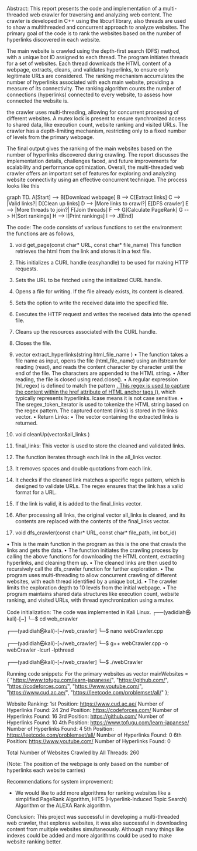 Abstract:
This report presents the code and implementation of a multi-threaded web crawler for traversing and analyzing web content. The crawler is developed in C++ using the libcurl library, also threads are used to show a multithreaded and concurrent approach to analyze websites. The primary goal of the code is to rank the websites based on the number of hyperlinks discovered in each website.

The main website is crawled using the depth-first search (DFS) method, with a unique bot ID assigned to each thread. The program initiates threads for a set of websites. Each thread downloads the HTML content of a webpage, extracts, cleans, and validates hyperlinks, to ensure only legitimate URLs are considered. The ranking mechanism accumulates the number of hyperlinks associated with each main website, providing a measure of its connectivity.
The ranking algorithm counts the number of connections (hyperlinks)  connected to every website, to assess how connected the website is.

the crawler uses multi-threading, allowing for concurrent processing of different websites. A mutex lock is present to ensure synchronized access to shared data, like execution count, website ranking and visited URLs. The crawler has a depth-limiting mechanism, restricting only to a fixed number of levels from the primary webpage.

The final output gives the ranking of the main websites based on the number of hyperlinks discovered during crawling. The report discusses the implementation details, challenges faced, and future improvements for scalability and performance optimization. Overall, the multi-threaded web crawler offers an important set of features for exploring and analyzing website connectivity using an effective concurrent technique.
The process looks like this

graph TD.
    A[Start] --> B[Download webpage]
    B --> C[Extract links]
    C --> |Valid links?| D[Clean up links]
    D --> |More links to crawl?| E[DFS crawler]
    E --> |More threads to join?| F[Join threads]
    F --> G[Calculate PageRank]
    G --> H[Sort rankings]
    H --> I[Print rankings]
    I --> J[End]

The code:
The code consists of various functions to set the environment the functions are as follows,

1.	void get_page(const char* URL, const char* file_name)
This function  retrieves the html from the link and stores it in a text file.
1.	This initializes a CURL handle (easyhandle) to be used for making HTTP requests.
2.	Sets the URL to be fetched using the initialized CURL handle.
3.	Opens a file for writing. If the file already exists, its content is cleared.
4.	Sets the option to write the received data into the specified file.
5.	Executes the HTTP request and writes the received data into the opened file.
6.	Cleans up the resources associated with the CURL handle.
7.	Closes the file.


2.	vector<string> extract_hyperlinks(string html_file_name )
•	The function takes a file name as input, opens the file (html_file_name) using an ifstream for reading (read), and reads the content character by character until the end of the file. The characters are appended to the HTML string.
•	After reading, the file is closed using read.close().
•	A regular expression (hl_regex) is defined to match the pattern <a href="(.*?)">. This regex is used to capture the content within the href attribute of HTML anchor tags (<a>), which typically represents hyperlinks. Icase means it is not case sensitive.
•	The sregex_token_iterator is used to tokenize the HTML string based on the regex pattern. The captured content (links) is stored in the links vector.
•	Return Links:
•	The vector containing the extracted links is returned.


3.	void cleanUp(vector<string>&all_links )

1.	final_links: This vector is used to store the cleaned and validated links.
2.	The function iterates through each link in the all_links vector.
3.	It removes spaces and double quotations from each link.
4.	It checks if the cleaned link matches a specific regex pattern, which is designed to validate URLs. The regex ensures that the link has a valid format for a URL.
5.	If the link is valid, it is added to the final_links vector.
6.	After processing all links, the original vector all_links is cleared, and its contents are replaced with the contents of the final_links vector.

4.	void dfs_crawler(const char* URL, const char* file_path, int bot_id)

•	This is the main function in the program as this is the one that crawls the links and gets the data.
•	The function initiates the crawling process by calling the above functions for downloading the HTML content, extracting hyperlinks, and cleaning them up.
•	The cleaned links are then used to recursively call the dfs_crawler function for further exploration.
•	The program uses multi-threading to allow concurrent crawling of different websites, with each thread identified by a unique bot_id.
•	The crawler limits the exploration depth to 10 levels from the initial webpage.
•	The program maintains shared data structures like execution count, website ranking, and visited URLs, with thread synchronization using a mutex.

Code initialization:
The code was implemented in Kali Linux.
┌──(yadidiah㉿kali)-[~]
└─$ cd web_crawler
   
                                                                    
┌──(yadidiah㉿kali)-[~/web_crawler]
└─$ nano webCrawler.cpp
    
                                                             
┌──(yadidiah㉿kali)-[~/web_crawler]
└─$ g++ webCrawler.cpp -o webCrawler -lcurl -lpthread
     
                                                                         
┌──(yadidiah㉿kali)-[~/web_crawler]
└─$ ./webCrawler     

Running code snippets: For the primary websites as 
  vector<string> mainWebsites = {
    "https://www.tofugu.com/learn-japanese/",
    "https://github.com/",
    "https://codeforces.com/",
    "https://www.youtube.com/",
    "https://www.cud.ac.ae/",
    "https://leetcode.com/problemset/all/"
  };


 
 
Website Ranking:
1st Position: https://www.cud.ac.ae/  Number of Hyperlinks Found: 24
2nd Position: https://codeforces.com/  Number of Hyperlinks Found: 16
3rd Position: https://github.com/  Number of Hyperlinks Found: 10
4th Position: https://www.tofugu.com/learn-japanese/  Number of Hyperlinks Found: 4
5th Position: https://leetcode.com/problemset/all/  Number of Hyperlinks Found: 0
6th Position: https://www.youtube.com/  Number of Hyperlinks Found: 0

Total Number of Websites Crawled by All Threads: 260
                                                       

(Note: The position of the webpage is only based on the number of hyperlinks each website carries)

Recommendations for system improvement:
- We would like to add more algorithms for ranking websites  like a simplified PageRank Algorithm, HITS (Hyperlink-Induced Topic Search) Algorithm or the ALEXA Rank algorithm.

Conclusion: 
This project was successful in developing a multi-threaded web crawler, that explores websites, it was also successful in downloading content from multiple websites simultaneously. Although many things like indexes could be added and more algorithms could be used to make website ranking better.
